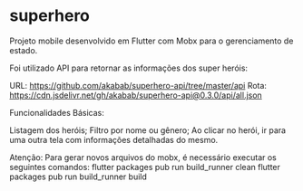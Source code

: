 # superhero
Projeto mobile desenvolvido em Flutter com Mobx para o gerenciamento de estado.

Foi utilizado API para retornar as informações dos super heróis:

URL: https://github.com/akabab/superhero-api/tree/master/api Rota: https://cdn.jsdelivr.net/gh/akabab/superhero-api@0.3.0/api/all.json

Funcionalidades Básicas:

Listagem dos heróis;
Filtro por nome ou gênero;
Ao clicar no herói, ir para uma outra tela com informações detalhadas do mesmo.

Atenção: 
Para gerar novos arquivos do mobx, é necessário executar os seguintes comandos: 
flutter packages pub run build_runner clean 
flutter packages pub run build_runner build
